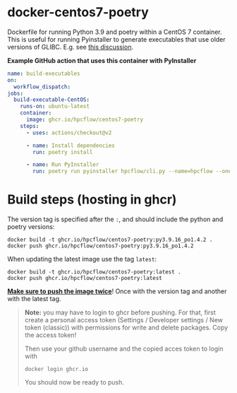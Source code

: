 # docker-centos7-poetry

Dockerfile for running Python 3.9 and poetry within a CentOS 7 container. This is useful for running Pyinstaller to generate executables that use older versions of GLIBC. E.g. see [this discussion](https://github.com/pyinstaller/pyinstaller/discussions/5669).

**Example GitHub action that uses this container with PyInstaller**

```yaml
name: build-executables
on:
  workflow_dispatch:
jobs:
  build-executable-CentOS:
    runs-on: ubuntu-latest
    container:
      image: ghcr.io/hpcflow/centos7-poetry
    steps:
      - uses: actions/checkout@v2

      - name: Install dependencies
        run: poetry install

      - name: Run PyInstaller
        run: poetry run pyinstaller hpcflow/cli.py --name=hpcflow --onefile
```

# Build steps (hosting in ghcr)

The version tag is specified after the `:`, and should include the python and poetry versions:
```
docker build -t ghcr.io/hpcflow/centos7-poetry:py3.9.16_po1.4.2 .
docker push ghcr.io/hpcflow/centos7-poetry:py3.9.16_po1.4.2
```

When updating the latest image use the tag `latest`:
```
docker build -t ghcr.io/hpcflow/centos7-poetry:latest .
docker push ghcr.io/hpcflow/centos7-poetry:latest
```
<ins>**Make sure to push the image twice**</ins>! Once with the version tag and another with the latest tag.

> **Note:** you may have to login to ghcr before pushing.
> For that, first create a personal access token
> (Settings / Developer settings / New token (classic))
> with permissions for write and delete packages.
> Copy the access token!
> 
> Then use your github username and the copied acces token to login with
> ```
> docker login ghcr.io
> ```
> You should now be ready to push.
